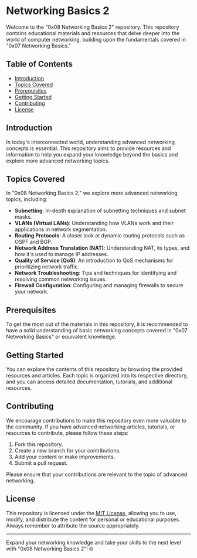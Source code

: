# Networking Basics 2

Welcome to the "0x08 Networking Basics 2" repository. This repository contains educational materials and resources that delve deeper into the world of computer networking, building upon the fundamentals covered in "0x07 Networking Basics."

## Table of Contents

- [Introduction](#introduction)
- [Topics Covered](#topics-covered)
- [Prerequisites](#prerequisites)
- [Getting Started](#getting-started)
- [Contributing](#contributing)
- [License](#license)

## Introduction

In today's interconnected world, understanding advanced networking concepts is essential. This repository aims to provide resources and information to help you expand your knowledge beyond the basics and explore more advanced networking topics.

## Topics Covered

In "0x08 Networking Basics 2," we explore more advanced networking topics, including:

- **Subnetting**: In-depth explanation of subnetting techniques and subnet masks.
- **VLANs (Virtual LANs)**: Understanding how VLANs work and their applications in network segmentation.
- **Routing Protocols**: A closer look at dynamic routing protocols such as OSPF and BGP.
- **Network Address Translation (NAT)**: Understanding NAT, its types, and how it's used to manage IP addresses.
- **Quality of Service (QoS)**: An introduction to QoS mechanisms for prioritizing network traffic.
- **Network Troubleshooting**: Tips and techniques for identifying and resolving common networking issues.
- **Firewall Configuration**: Configuring and managing firewalls to secure your network.

## Prerequisites

To get the most out of the materials in this repository, it is recommended to have a solid understanding of basic networking concepts covered in "0x07 Networking Basics" or equivalent knowledge.

## Getting Started

You can explore the contents of this repository by browsing the provided resources and articles. Each topic is organized into its respective directory, and you can access detailed documentation, tutorials, and additional resources.

## Contributing

We encourage contributions to make this repository even more valuable to the community. If you have advanced networking articles, tutorials, or resources to contribute, please follow these steps:

1. Fork this repository.
2. Create a new branch for your contributions.
3. Add your content or make improvements.
4. Submit a pull request.

Please ensure that your contributions are relevant to the topic of advanced networking.

## License

This repository is licensed under the [MIT License](LICENSE), allowing you to use, modify, and distribute the content for personal or educational purposes. Always remember to attribute the source appropriately.

---

Expand your networking knowledge and take your skills to the next level with "0x08 Networking Basics 2"! 🌐

